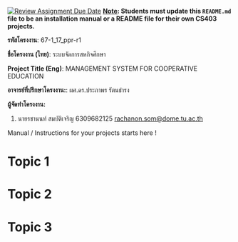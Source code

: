 [![Review Assignment Due Date](https://classroom.github.com/assets/deadline-readme-button-22041afd0340ce965d47ae6ef1cefeee28c7c493a6346c4f15d667ab976d596c.svg)](https://classroom.github.com/a/w8H8oomW)
**<ins>Note</ins>: Students must update this `README.md` file to be an installation manual or a README file for their own CS403 projects.**

**รหัสโครงงาน**: 67-1_17_ppr-r1

**ชื่อโครงงาน (ไทย)**: ระบบจัดการสหกิจศึกษา

**Project Title (Eng)**: MANAGEMENT SYSTEM FOR COOPERATIVE EDUCATION 

**อาจารย์ที่ปรึกษาโครงงาน:**: ผศ.ดร.ประภาพร รัตนธำรง 

**ผู้จัดทำโครงงาน:** 
1. นายรชานนท์ สมบัติเจริญ  6309682125  rachanon.som@dome.tu.ac.th
   
Manual / Instructions for your projects starts here !
# Topic 1
# Topic 2 
# Topic 3
